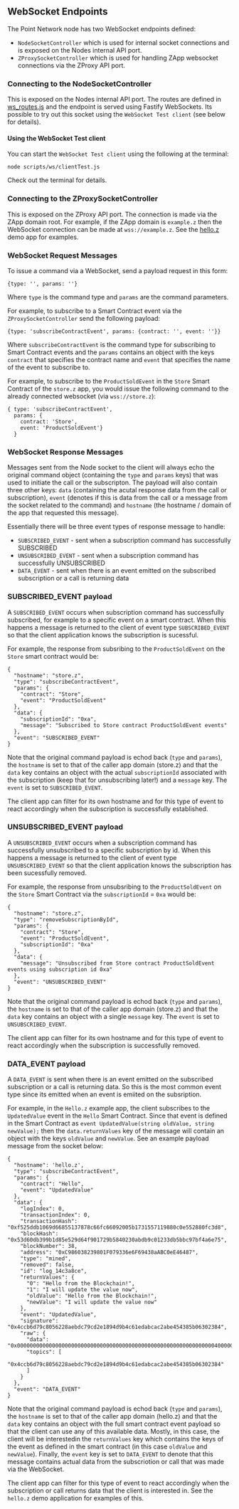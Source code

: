 ## WebSocket Endpoints

The Point Network node has two WebSocket endpoints defined:

* `NodeSocketController` which is used for internal socket connections and is exposed on the Nodes internal API port.
* `ZProxySocketController` which is used for handling ZApp websocket connections via the ZProxy API port.

### Connecting to the NodeSocketController

This is exposed on the Nodes internal API port. The routes are defined in [ws_routes.js](../ws_routes.js) and the endpoint is served using Fastify WebSockets. Its possible to try out this socket using the `WebSocket Test client` (see below for details).

#### Using the WebSocket Test client

You can start the `WebSocket Test client` using the following at the terminal:

```
node scripts/ws/clientTest.js
```

Check out the terminal for details.

### Connecting to the ZProxySocketController

This is exposed on the ZProxy API port. The connection is made via the ZApp domain root. For example, if the ZApp domain is `example.z` then the WebSocket connection can be made at `wss://example.z`. See the [hello.z](./example/hello.z) demo app for examples.

### WebSocket Request Messages

To issue a command via a WebSocket, send a payload request in this form:

```
{type: '', params: ''}
```

Where `type` is the command type and `params` are the command parameters.

For example, to subscribe to a Smart Contract event via the `ZProxySocketController` send the following payload:

```
{type: 'subscribeContractEvent', params: {contract: '', event: ''}}
```

Where `subscribeContractEvent` is the command type for subscribing to Smart Contract events and the `params` contains an object with the keys `contract` that specifies the contract name and `event` that specifies the name of the event to subscribe to.

For example, to subscribe to the `ProductSoldEvent` in the `Store` Smart Contract of the `store.z` app, you would issue the following command to the already connected websocket (via `wss://store.z`):

```
{ type: 'subscribeContractEvent',
  params: {
    contract: 'Store',
    event: 'ProductSoldEvent'}
  }
```

### WebSocket Response Messages

Messages sent from the Node socket to the client will always echo the original command object (containing the `type` and `params` keys) that was used to initiate the call or the subscripton. The payload will also contain three other keys: `data` (containing the acutal response data from the call or subscription), `event` (denotes if this is data from the call or a message from the socket related to the command) and `hostname` (the hostname / domain of the app that requested this message).

Essentially there will be three event types of response message to handle:

* `SUBSCRIBED_EVENT` - sent when a subscription command has successfully SUBSCRIBED
* `UNSUBSCRIBED_EVENT` - sent when a subscription command has successfully UNSUBSCRIBED
* `DATA_EVENT` - sent when there is an event emitted on the subscribed subscription or a call is returning data

### SUBSCRIBED_EVENT payload

A `SUBSCRIBED_EVENT` occurs when subscription command has successfully subscribed, for example to a specific event on a smart contract. When this happens a message is returned to the client of event type `SUBSCRIBED_EVENT` so that the client application knows the subscription is sucessful.

For example, the response from subsribing to the `ProductSoldEvent` on the `Store` smart contract would be:

```
{
  "hostname": "store.z",
  "type": "subscribeContractEvent",
  "params": {
    "contract": "Store",
    "event": "ProductSoldEvent"
  },
  "data": {
    "subscriptionId": "0xa",
    "message": "Subscribed to Store contract ProductSoldEvent events"
  },
  "event": "SUBSCRIBED_EVENT"
}
```

Note that the original command payload is echod back (`type` and `params`), the `hostname` is set to that of the caller app domain (store.z) and that the `data` key contains an object with the actual `subscriptionId` associated with the subscription (keep that for unsubscribing later!) and a `message` key. The `event` is set to `SUBSCRIBED_EVENT`.

The client app can filter for its own hostname and for this type of event to react accordingly when the subscription is successfully established.

### UNSUBSCRIBED_EVENT payload

A `UNSUBSCRIBED_EVENT` occurs when a subscription command has successfully unsubscribed to a specific subscription by id.  When this happens a message is returned to the client of event type `UNSUBSCRIBED_EVENT` so that the client application knows the subscription has been sucessfully removed.

For example, the response from unsubsribing to the `ProductSoldEvent` on the `Store` Smart Contract via the `subscriptionId` = `0xa` would be:

```
{
  "hostname": "store.z",
  "type": "removeSubscriptionById",
  "params": {
    "contract": "Store",
    "event": "ProductSoldEvent",
    "subscriptionId": "0xa"
  },
  "data": {
    "message": "Unsubscribed from Store contract ProductSoldEvent events using subscription id 0xa"
  },
  "event": "UNSUBSCRIBED_EVENT"
}
```

Note that the original command payload is echod back (`type` and `params`), the `hostname` is set to that of the caller app domain (store.z) and that the `data` key contains an object with a single `message` key. The `event` is set to `UNSUBSCRIBED_EVENT`.

The client app can filter for its own hostname and for this type of event to react accordingly when the subscription is successfully removed.

### DATA_EVENT payload

A `DATA_EVENT` is sent when there is an event emitted on the subscribed subscription or a call is returning data. So this is the most common event type since its emitted when an event is emiited on the subsription.

For example, in the `Hello.z` example app, the client subscribes to the `UpdatedValue` event in the `Hello` Smart Contract. Since that event is defined in the Smart Contract as `event UpdatedValue(string oldValue, string newValue);` then the `data.returnValues` key of the message will contain an object with the keys `oldValue` and `newValue`. See an example payload message from the socket below:

```
{
  "hostname": 'hello.z',
  "type": "subscribeContractEvent",
  "params": {
    "contract": "Hello",
    "event": "UpdatedValue"
  },
  "data": {
    "logIndex": 0,
    "transactionIndex": 0,
    "transactionHash": "0xf525ddb1069d66855137878c66fc66092005b1731557119880c0e552880fc3d8",
    "blockHash": "0x53d60db399b1d85e529d64f901729b5840230abdb9c01233db5bbc97bf4a6e75",
    "blockNumber": 38,
    "address": "0xC986038239801F079336e6F69438aABC0eE46487",
    "type": "mined",
    "removed": false,
    "id": "log_14c3a8ce",
    "returnValues": {
      "0": "Hello from the Blockchain!",
      "1": "I will update the value now",
      "oldValue": "Hello from the Blockchain!",
      "newValue": "I will update the value now"
    },
    "event": "UpdatedValue",
    "signature": "0x4ccb6d79c8056228aebdc79cd2e1894d9b4c61edabcac2abe454385b06302384",
    "raw": {
      "data": "0x000000000000000000000000000000000000000000000000000000000000004000000000000000000000000000000000000000000000000000000000000000800000000000000000000000000000000000000000000000000000000000000008434f5649442d31390000000000000000000000000000000000000000000000000000000000000000000000000000000000000000000000000000000000000008434f5649442d3139000000000000000000000000000000000000000000000000",
      "topics": [
        "0x4ccb6d79c8056228aebdc79cd2e1894d9b4c61edabcac2abe454385b06302384"
      ]
    }
  },
  "event": "DATA_EVENT"
}
```

Note that the original command payload is echod back (`type` and `params`), the `hostname` is set to that of the caller app domain (hello.z) and that the `data` key contains an object with the full smart contract event payload so that the client can use any of this available data. Mostly, in this case, the client will be interestedin the `returnValues` key which contains the keys of the event as defined in the smart contract (in this case `oldValue` and `newValue`). Finally, the `event` key is set to `DATA_EVENT` to denote that this message contains actual data from the subscriotion or call that was made via the WebSocket.

The client app can filter for this type of event to react accordingly when the subscription or call returns data that the client is interested in. See the `hello.z` demo application for examples of this.